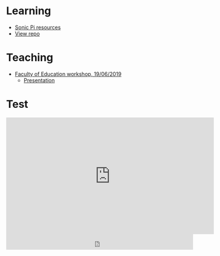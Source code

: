 # Learning

* [Sonic Pi resources](http://ereed.gitbook.io)
* [View repo](https://github.com/MrReedSWCHS/mrreedswchs.github.io)

# Teaching

* [Faculty of Education workshop, 19/06/2019](https://github.com/MrReedSWCHS/sonicpi-190619)
  * [Presentation](https://mrreedswchs.github.io/pres/pres.html)

# Test

<iframe width="560" height="315" src="https://www.youtube.com/embed/eSuK_5zW2iM" frameborder="0" allow="accelerometer; autoplay; encrypted-media; gyroscope; picture-in-picture" allowfullscreen></iframe>


<iframe style="border: 0; width: 100%; height: 42px;" src="https://bandcamp.com/EmbeddedPlayer/track=1204171932/size=small/bgcol=ffffff/linkcol=0687f5/transparent=true/" seamless><a href="http://daughterofswords.bandcamp.com/track/what-wondrous-love-is-this">What Wondrous Love is This? by Daughter of Swords</a></iframe>

